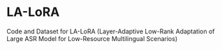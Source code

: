 # LA-LoRA
Code and Dataset for LA-LoRA (Layer-Adaptive Low-Rank Adaptation of Large ASR Model for Low-Resource Multilingual Scenarios)

